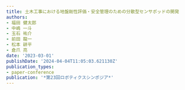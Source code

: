 ```yaml
---
title: 土木工事における地盤剛性評価・安全管理のための分散型センサポッドの開発
authors:
- 福田 健太郎
- 中嶋 一斗
- 玉石 祐介
- 前田 龍一
- 松本 耕平
- 倉爪 亮
date: '2023-03-01'
publishDate: '2024-04-04T11:05:03.621130Z'
publication_types:
- paper-conference
publication: '*第23回ロボティクスシンポジア*'
---
```

